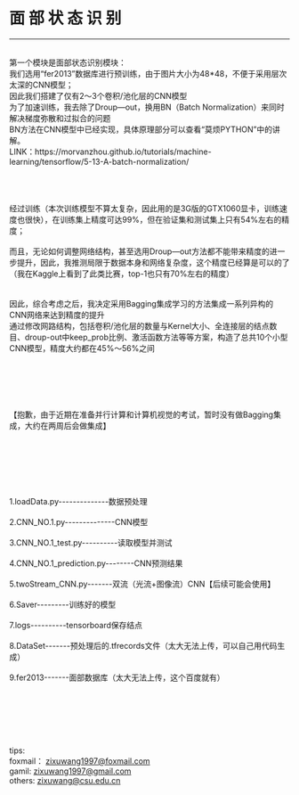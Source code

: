 # 面 部 状 态 识 别
-----
<br>
  第一个模块是面部状态识别模块：<br>
  我们选用“fer2013”数据库进行预训练，由于图片大小为48*48，不便于采用层次太深的CNN模型；<br>
  因此我们搭建了仅有2～3个卷积/池化层的CNN模型<br>
  为了加速训练，我去除了Droup—out，换用BN（Batch Normalization）来同时解决梯度弥散和过拟合的问题<br>
  BN方法在CNN模型中已经实现，具体原理部分可以查看“莫烦PYTHON”中的讲解。<br>
  LINK：https://morvanzhou.github.io/tutorials/machine-learning/tensorflow/5-13-A-batch-normalization/<br>

  <br><br><br>
  经过训练（本次训练模型不算太复杂，因此用的是3G版的GTX1060显卡，训练速度也很快），在训练集上精度可达99%，但在验证集和测试集上只有54%左右的精度；<br><br>
  而且，无论如何调整网络结构，甚至选用Droup—out方法都不能带来精度的进一步提升，因此，我推测局限于数据本身和网络复杂度，这个精度已经算是可以的了（我在Kaggle上看到了此类比赛，top-1也只有70%左右的精度）<br><br>
  <br>
  因此，综合考虑之后，我决定采用Bagging集成学习的方法集成一系列异构的CNN网络来达到精度的提升<br>
  通过修改网路结构，包括卷积/池化层的数量与Kernel大小、全连接层的结点数目、droup-out中keep_prob比例、激活函数方法等等方案，构造了总共10个小型CNN模型，精度大约都在45%～56%之间<br><br><br><br><br><br>

  【抱歉，由于近期在准备并行计算和计算机视觉的考试，暂时没有做Bagging集成，大约在两周后会做集成】<br><br><br><br><br><br>

<br>
1.loadData.py--------------数据预处理<br><br>
2.CNN_NO.1.py--------------CNN模型<br><br>
3.CNN_NO.1_test.py----------读取模型并测试<br><br>
4.CNN_NO.1_prediction.py--------CNN预测结果<br><br>
5.twoStream_CNN.py-------双流（光流+图像流）CNN【后续可能会使用】<br><br>
6.Saver---------训练好的模型<br><br>
7.logs----------tensorboard保存结点<br><br>
8.DataSet-------预处理后的.tfrecords文件（太大无法上传，可以自己用代码生成）<br><br>
9.fer2013-------面部数据库（太大无法上传，这个百度就有）<br><br>

<br><br><br><br>

tips:<br>
foxmail：  zixuwang1997@foxmail.com<br>
gamil:     zixuwang1997@gmail.com<br>
others:    zixuwang@csu.edu.cn<br>
